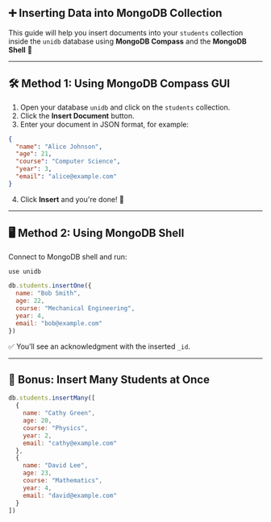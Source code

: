## ➕ Inserting Data into MongoDB Collection

This guide will help you insert documents into your `students` collection inside the `unidb` database using **MongoDB Compass** and the **MongoDB Shell** 🧪

---

## 🛠️ Method 1: Using MongoDB Compass GUI

1. Open your database `unidb` and click on the `students` collection.
2. Click the **Insert Document** button.
3. Enter your document in JSON format, for example:

```json
{
  "name": "Alice Johnson",
  "age": 21,
  "course": "Computer Science",
  "year": 3,
  "email": "alice@example.com"
}
```

4. Click **Insert** and you're done! 🎉

---

## 🖥️ Method 2: Using MongoDB Shell

Connect to MongoDB shell and run:

```js
use unidb

db.students.insertOne({
  name: "Bob Smith",
  age: 22,
  course: "Mechanical Engineering",
  year: 4,
  email: "bob@example.com"
})
```

✅ You’ll see an acknowledgment with the inserted `_id`.

---

## 🌈 Bonus: Insert Many Students at Once

```js
db.students.insertMany([
  {
    name: "Cathy Green",
    age: 20,
    course: "Physics",
    year: 2,
    email: "cathy@example.com"
  },
  {
    name: "David Lee",
    age: 23,
    course: "Mathematics",
    year: 4,
    email: "david@example.com"
  }
])
```
